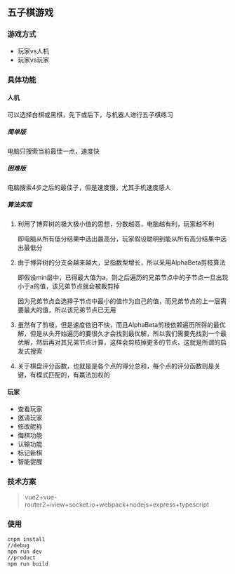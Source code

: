 ## 五子棋游戏

### 游戏方式

- 玩家vs人机
- 玩家vs玩家

### 具体功能

#### 人机

可以选择白棋或黑棋，先下或后下，与机器人进行五子棋练习

##### 简单版

电脑只搜索当前最佳一点，速度快

##### 困难版

电脑搜索4步之后的最佳子，但是速度慢，尤其手机速度感人

##### 算法实现

1. 利用了博弈树的极大极小值的思想，分数越高，电脑越有利，玩家越不利

   即电脑从所有低分结果中选出最高分，玩家假设聪明到能从所有高分结果中选出最低分

2. 由于博弈树的分支会越来越大，呈指数型增长，所以采用AlphaBeta剪枝算法

   即假设min层中，已得最大值为a，则之后遍历的兄弟节点中的子节点一旦出现小于a的值，该兄弟节点就会被裁剪掉

   因为兄弟节点会选择子节点中最小的值作为自己的值，而兄弟节点的上一层需要最大的值，所以该兄弟节点已无用

3. 虽然有了剪枝，但是速度依旧不快，而且AlphaBeta剪枝依赖遍历所得的最优解，但是从头开始遍历的要很久才会找到最优解，所以我们需要先找到一个最优解，然后再对其兄弟节点计算，这样会剪枝掉更多的节点，这就是所谓的启发式搜索

4. 关于棋盘评分函数，也就是是各个点的得分总和，每个点的评分函数则是关键，有模式匹配的，有赢法加权的

#### 玩家

- 查看玩家
- 邀请玩家
- 修改昵称
- 悔棋功能
- 认输功能
- 标记新棋
- 智能提醒

### 技术方案

> vue2+vue-router2+iview+socket.io+webpack+nodejs+express+typescript

### 使用
```
cnpm install
//debug
npm run dev
//product
npm run build
```
